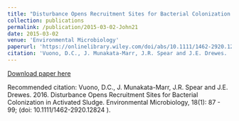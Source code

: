 ```yaml
---
title: "Disturbance Opens Recruitment Sites for Bacterial Colonization in Activated Sludge"
collection: publications
permalink: /publication/2015-03-02-John21
date: 2015-03-02
venue: 'Environmental Microbiology'
paperurl: 'https://onlinelibrary.wiley.com/doi/abs/10.1111/1462-2920.12824'
citation: 'Vuono, D.C., J. Munakata-Marr, J.R. Spear and J.E. Drewes.  2016.  Disturbance Opens Recruitment Sites for Bacterial Colonization in Activated Sludge.  Environmental Microbiology, 18(1): 87 - 99; (doi: 10.1111/1462-2920.12824 ).'
---
```


<a href='https://onlinelibrary.wiley.com/doi/abs/10.1111/1462-2920.12824'>Download paper here</a>

Recommended citation: Vuono, D.C., J. Munakata-Marr, J.R. Spear and J.E. Drewes.  2016.  Disturbance Opens Recruitment Sites for Bacterial Colonization in Activated Sludge.  Environmental Microbiology, 18(1): 87 - 99; (doi: 10.1111/1462-2920.12824 ).
